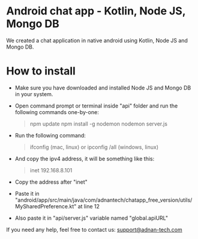 # Android chat app - Kotlin, Node JS, Mongo DB

We created a chat application in native android using Kotlin, Node JS and Mongo DB.

# How to install

- Make sure you have downloaded and installed Node JS and Mongo DB in your system.

- Open command prompt or terminal inside "api" folder and run the following commands one-by-one:
	> npm update
	> npm install -g nodemon
	> nodemon server.js

- Run the following command:
	> ifconfig (mac, linux)
	or
	> ipconfig /all (windows, linux)

- And copy the ipv4 address, it will be something like this:
	> inet 192.168.8.101

- Copy the address after "inet"

- Paste it in "android/app/src/main/java/com/adnantech/chatapp_free_version/utils/MySharedPreference.kt" at line 12

- Also paste it in "api/server.js" variable named "global.apiURL"

If you need any help, feel free to contact us: support@adnan-tech.com